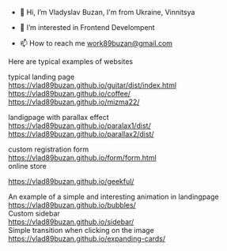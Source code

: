 - 👋 Hi, I’m Vladyslav Buzan, I'm from Ukraine, Vinnitsya
- 👀 I’m interested in Frontend Develompent

- 📫 How to reach me work89buzan@gmail.com

Here are typical examples of websites </br>

typical landing page  </br>
https://vlad89buzan.github.io/guitar/dist/index.html</br>
https://vlad89buzan.github.io/coffee/  </br>
https://vlad89buzan.github.io/mizma22/  </br>

landigpage with parallax effect</br>
https://vlad89buzan.github.io/paralax1/dist/
</br>
https://vlad89buzan.github.io/parallax2/dist/

custom registration form  </br>
https://vlad89buzan.github.io/form/form.html  </br>
online store  </br>

https://vlad89buzan.github.io/geekful/  </br>

An example of a simple and interesting animation in landingpage  </br>
https://vlad89buzan.github.io/bubbles/  </br>
Custom sidebar  </br>
https://vlad89buzan.github.io/sidebar/  </br>
Simple transition when clicking on the image  </br>
https://vlad89buzan.github.io/expanding-cards/  </br>


